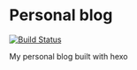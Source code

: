 # Personal blog
[![Build Status](https://travis-ci.org/SirionRazzer/blog.svg?branch=master)](https://travis-ci.org/SirionRazzer/blog)


 My personal blog built with hexo
